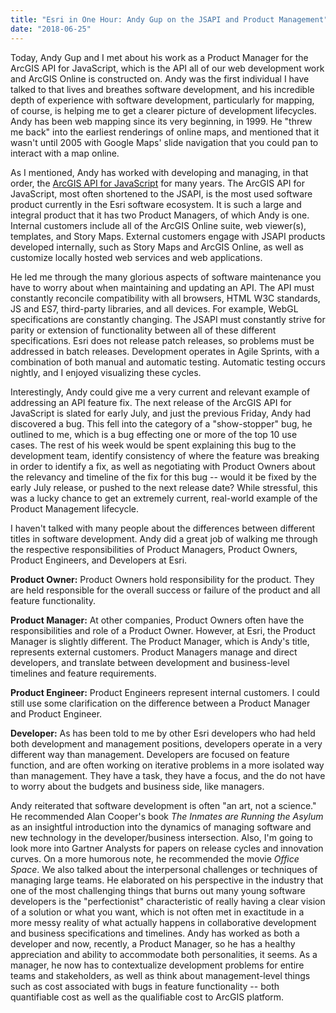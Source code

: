 ```yaml
---
title: "Esri in One Hour: Andy Gup on the JSAPI and Product Management" 
date: "2018-06-25" 
---
```


Today, Andy Gup and I met about his work as a Product Manager for the ArcGIS API for JavaScript, which is the API all of our web development work and ArcGIS Online is constructed on. Andy was the first individual I have talked to that lives and breathes software development, and his incredible depth of experience with software development, particularly for mapping, of course, is helping me to get a clearer picture of development lifecycles. Andy has been web mapping since its very beginning, in 1999. He "threw me back" into the earliest renderings of online maps, and mentioned that it wasn't until 2005 with Google Maps' slide navigation that you could pan to interact with a map online.

As I mentioned, Andy has worked with developing and managing, in that order, the [ArcGIS API for JavaScript](https://developers.arcgis.com/javascript/latest/api-reference/index.html) for many years. The ArcGIS API for JavaScript, most often shortened to the JSAPI, is the most used software product currently in the Esri software ecosystem. It is such a large and integral product that it has two Product Managers, of which Andy is one. Internal customers include all of the ArcGIS Online suite, web viewer(s), templates, and Story Maps. External customers engage with JSAPI products developed internally, such as Story Maps and ArcGIS Online, as well as customize locally hosted web services and web applications.

He led me through the many glorious aspects of software maintenance you have to worry about when maintaining and updating an API. The API must constantly reconcile compatibility with all browsers, HTML W3C standards, JS and ES7, third-party libraries, and all devices. For example, WebGL specifications are constantly changing. The JSAPI must constantly strive for parity or extension of functionality between all of these different specifications. Esri does not release patch releases, so problems must be addressed in batch releases. Development operates in Agile Sprints, with a combination of both manual and automatic testing. Automatic testing occurs nightly, and I enjoyed visualizing these cycles.

Interestingly, Andy could give me a very current and relevant example of addressing an API feature fix. The next release of the ArcGIS API for JavaScript is slated for early July, and just the previous Friday, Andy had discovered a bug. This fell into the category of a "show-stopper" bug, he outlined to me, which is a bug effecting one or more of the top 10 use cases. The rest of his week would be spent explaining this bug to the development team, identify consistency of where the feature was breaking in order to identify a fix, as well as negotiating with Product Owners about the relevancy and timeline of the fix for this bug -- would it be fixed by the early July release, or pushed to the next release date? While stressful, this was a lucky chance to get an extremely current, real-world example of the Product Management lifecycle.

I haven't talked with many people about the differences between different titles in software development. Andy did a great job of walking me through the respective responsibilities of Product Managers, Product Owners, Product Engineers, and Developers at Esri.

<strong>Product Owner:</strong> Product Owners hold responsibility for the product. They are held responsible for the overall success or failure of the product and all feature functionality.

<strong>Product Manager:</strong> At other companies, Product Owners often have the responsibilities and role of a Product Owner. However, at Esri, the Product Manager is slightly different. The Product Manager, which is Andy's title, represents external customers. Product Managers manage and direct developers, and translate between development and business-level timelines and feature requirements.

<strong>Product Engineer:</strong> Product Engineers represent internal customers. I could still use some clarification on the difference between a Product Manager and Product Engineer.

<strong>Developer:</strong> As has been told to me by other Esri developers who had held both development and management positions, developers operate in a very different way than management. Developers are focused on feature function, and are often working on iterative problems in a more isolated way than management. They have a task, they have a focus, and the do not have to worry about the budgets and business side, like managers.

Andy reiterated that software development is often "an art, not a science." He recommended Alan Cooper's book <i>The Inmates are Running the Asylum</i> as an insightful introduction into the dynamics of managing software and new technology in the developer/business intersection. Also, I'm going to look more into Gartner Analysts for papers on release cycles and innovation curves. On a more humorous note, he recommended the movie <i>Office Space</i>. We also talked about the interpersonal challenges or techniques of managing large teams. He elaborated on his perspective in the industry that one of the most challenging things that burns out many young software developers is the "perfectionist" characteristic of really having a clear vision of a solution or what you want, which is not often met in exactitude in a more messy reality of what actually happens in collaborative development and business specifications and timelines. Andy has worked as both a developer and now, recently, a Product Manager, so he has a healthy appreciation and ability to accommodate both personalities, it seems. As a manager, he now has to contextualize development problems for entire teams and stakeholders, as well as think about management-level things such as cost associated with bugs in feature functionality -- both quantifiable cost as well as the qualifiable cost to ArcGIS platform.
